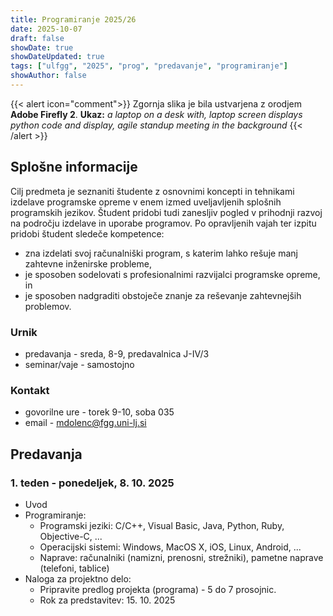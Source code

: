 ```yaml
---
title: Programiranje 2025/26
date: 2025-10-07
draft: false
showDate: true
showDateUpdated: true
tags: ["ulfgg", "2025", "prog", "predavanje", "programiranje"]
showAuthor: false
---
```


{{< alert icon="comment">}}
Zgornja slika je bila ustvarjena z orodjem **Adobe Firefly 2**.
**Ukaz:** *a laptop on a desk with, laptop screen displays python code and display, agile standup meeting in the background*
{{< /alert >}}

## Splošne informacije

Cilj predmeta je seznaniti študente z osnovnimi koncepti in tehnikami izdelave programske opreme v enem izmed uveljavljenih splošnih programskih jezikov. Študent pridobi tudi zanesljiv pogled v prihodnji razvoj na področju izdelave in uporabe programov. Po opravljenih vajah ter izpitu pridobi študent sledeče kompetence:
- zna izdelati svoj računalniški program, s katerim lahko rešuje manj zahtevne inženirske probleme,
- je sposoben sodelovati s profesionalnimi razvijalci programske opreme, in
- je sposoben nadgraditi obstoječe znanje za reševanje zahtevnejših problemov.

### Urnik

- predavanja - sreda, 8-9, predavalnica J-IV/3
- seminar/vaje - samostojno

### Kontakt

- govorilne ure - torek 9-10, soba 035
- email - [mdolenc@fgg.uni-lj.si](mailto:mdolenc@fgg.uni-lj.si)

## Predavanja

### 1. teden - ponedeljek, 8. 10. 2025

- Uvod
- Programiranje:
	* Programski jeziki: C/C++, Visual Basic, Java, Python, Ruby, Objective-C, ...
	* Operacijski sistemi: Windows, MacOS X, iOS, Linux, Android, ...
	* Naprave: računalniki (namizni, prenosni, strežniki), pametne naprave (telefoni, tablice)
- Naloga za projektno delo:
	* Pripravite predlog projekta (programa) - 5 do 7 prosojnic. 
	* Rok za predstavitev: 15. 10. 2025
